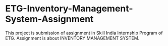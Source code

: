 # ETG-Inventory-Management-System-Assignment
This project is submission of assignment in Skill India Internship Program of ETG. Assignment is about INVENTORY MANAGEMENT SYSTEM.
